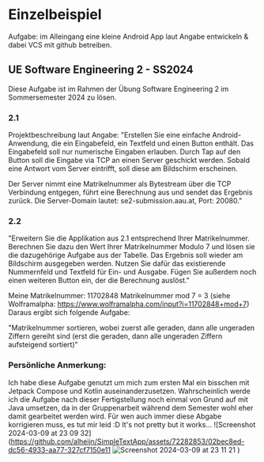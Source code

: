 # Einzelbeispiel 
Aufgabe: im Alleingang eine kleine Android App laut Angabe entwickeln & dabei VCS mit github betreiben.
## UE Software Engineering 2 - SS2024
Diese Aufgabe ist im Rahmen der Übung Software Engineering 2 im Sommersemester 2024 zu lösen.

### 2.1
Projektbeschreibung laut Angabe:
"Erstellen Sie eine einfache Android-Anwendung, die ein Eingabefeld, ein Textfeld und einen Button enthält. 
Das Eingabefeld soll nur numerische Eingaben erlauben. Durch Tap auf den Button soll die Eingabe via TCP an einen Server geschickt werden. 
Sobald eine Antwort vom Server eintrifft, soll diese am Bildschirm erscheinen.

Der Server nimmt eine Matrikelnummer als Bytestream über die TCP Verbindung entgegen, führt eine Berechnung aus und sendet das Ergebnis zurück.
Die Server-Domain lautet: se2-submission.aau.at, Port: 20080."

### 2.2
"Erweitern Sie die Applikation aus 2.1 entsprechend Ihrer Matrikelnummer. 
Berechnen Sie dazu den Wert Ihrer Matrikelnummer Modulo 7 und lösen sie die dazugehörige Aufgabe aus der Tabelle. 
Das Ergebnis soll wieder am Bildschirm ausgegeben werden.
Nutzen Sie dafür das existierende Nummernfeld und Textfeld für Ein- und Ausgabe. 
Fügen Sie außerdem noch einen weiteren Button ein, der die Berechnung auslöst."

Meine Matrikelnummer: 11702848
Matrikelnummer mod 7 = 3 (siehe Wolframalpha: https://www.wolframalpha.com/input?i=11702848+mod+7)
Daraus ergibt sich folgende Aufgabe:

"Matrikelnummer sortieren, wobei zuerst alle geraden, dann alle ungeraden Ziffern 
gereiht sind (erst die geraden, dann alle ungeraden Ziffern aufsteigend sortiert)"

### Persönliche Anmerkung:
Ich habe diese Aufgabe genutzt um mich zum ersten Mal ein bisschen mit Jetpack Compose und Kotlin auseinanderzusetzen.
Wahrscheinlich werde ich die Aufgabe nach dieser Fertigstellung noch einmal von Grund auf mit Java umsetzen,
da in der Gruppenarbeit während dem Semester wohl eher damit gearbeitet werden wird. 
Für wen auch immer diese Abgabe korrigieren muss, es tut mir leid :D
It's not pretty but it works...
![Screenshot 2024-03-09 at 23 09 32](https://github.com/alheijn/SimpleTextApp/assets/72282853/02bec8ed-dc56-4933-aa77-327cf7150e11
![Screenshot 2024-03-09 at 23 11 21](https://github.com/alheijn/SimpleTextApp/assets/72282853/9edd8deb-4f37-4f22-b3d5-8b3616a1dc6d)
)



